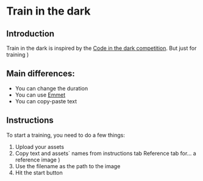 # Train in the dark
## Introduction
Train in the dark is inspired by the [Code in the dark competition](http://codeinthedark.com/). But just for training )

## Main differences:
- You can change the duration
- You can use [Emmet](https://emmet.io/)
- You can copy-paste text

## Instructions
To start a training, you need to do a few things:
1. Upload your assets
2. Copy text and assets` names from instructions tab
Reference tab for... a reference image )
3. Use the filename as the path to the image
4. Hit the start button
